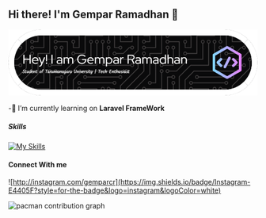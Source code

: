 ## Hi there! I'm Gempar Ramadhan 👋

![Gempar Ramadhan](img/github-header-image.png)

<!--
**gempar2910/gempar2910** is a ✨ _special_ ✨ repository because its `README.md` (this file) appears on your GitHub profile.

Here are some ideas to get you started:

-🔭 I’m currently learning 
- 🌱 I’m currently learning ...
- 👯 I’m looking to collaborate on ...
- 🤔 I’m looking for help with ...
- 💬 Ask me about ...
- 📫 How to reach me: ...
- 😄 Pronouns: ...
- ⚡ Fun fact: ...
-->

-🔭 I’m currently learning on **Laravel FrameWork**

##### Skills

[![My Skills](https://skillicons.dev/icons?i=js,html,css,php,laravel)](https://skillicons.dev)

#### Connect With me

![http://instagram.com/gemparcr](https://img.shields.io/badge/Instagram-E4405F?style=for-the-badge&logo=instagram&logoColor=white)

<picture>
  <source media="(prefers-color-scheme: dark)" srcset="https://raw.githubusercontent.com/gempar2910/gempar2910/output/pacman-contribution-graph-dark.svg">
  <source media="(prefers-color-scheme: light)" srcset="https://raw.githubusercontent.com/gempar2910/gempar2910/output/pacman-contribution-graph.svg">
  <img alt="pacman contribution graph" src="https://raw.githubusercontent.com/gempar2910/gempar2910/output/pacman-contribution-graph.svg">
</picture>

###